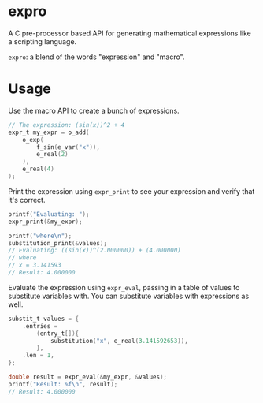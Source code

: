 # expro

A C pre-processor based API for generating mathematical expressions like a scripting language.

`expro`: a blend of the words "expression" and "macro".

# Usage

Use the macro API to create a bunch of expressions.

```c
// The expression: (sin(x))^2 + 4
expr_t my_expr = o_add(
    o_exp(
        f_sin(e_var("x")),
        e_real(2)
    ),
    e_real(4)
);
```

Print the expression using `expr_print` to see your expression and verify that it's correct.

```c
printf("Evaluating: ");
expr_print(&my_expr);

printf("where\n");
substitution_print(&values);
// Evaluating: ((sin(x))^(2.000000)) + (4.000000)
// where
// x = 3.141593
// Result: 4.000000
```

Evaluate the expression using `expr_eval`, passing in a table of values to substitute variables with. You can substitute
variables with expressions as well.

```c
substit_t values = {
    .entries =
        (entry_t[]){
            substitution("x", e_real(3.141592653)),
        },
    .len = 1,
};

double result = expr_eval(&my_expr, &values);
printf("Result: %f\n", result);
// Result: 4.000000
```
